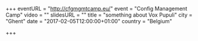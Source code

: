+++
eventURL = "http://cfgmgmtcamp.eu/"
event = "Config Management Camp"
video = ""
slidesURL = ""
title = "something about Vox Pupuli"
city = "Ghent"
date = "2017-02-05T12:00:00+01:00"
country = "Belgium"

+++

